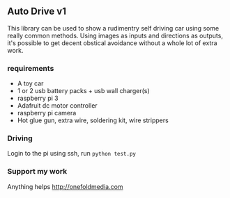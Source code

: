 ## Auto Drive v1

This library can be used to show a rudimentry self driving car using some really common methods. Using images as inputs and directions as outputs, it's possible to get decent obstical avoidance without a whole lot of extra work.

### requirements

- A toy car
- 1 or 2 usb battery packs + usb wall charger(s)
- raspberry pi 3
- Adafruit dc motor controller
- raspberry pi camera
- Hot glue gun, extra wire, soldering kit, wire strippers

### Driving

Login to the pi using ssh, run `python test.py`

### Support my work

Anything helps http://onefoldmedia.com

